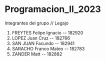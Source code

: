 # Programacion_II_2023

Integrantes del grupo           // Legajo 
  1) FREYTES    Felipe Ignacio  -- 182920
  2) LOPEZ      Juan Cruz       -- 182766
  3) SAN JUAN   Facundo         -- 182941
  4) SARACHO    Franco Mateo    -- 182783
  5) ZANDER     Matt            -- 182882
